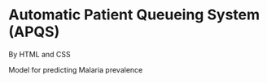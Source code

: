 # Automatic Patient Queueing System (APQS)

By HTML and CSS

Model for predicting Malaria prevalence
